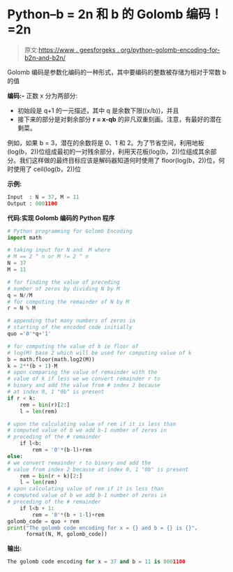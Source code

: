 # Python–b = 2n 和 b 的 Golomb 编码！=2n

> 原文:[https://www . geesforgeks . org/python-golomb-encoding-for-b2n-and-b2n/](https://www.geeksforgeeks.org/python-golomb-encoding-for-b2n-and-b2n/)

Golomb 编码是参数化编码的一种形式，其中要编码的整数被存储为相对于常数 b 的值

**编码:-**
正数 x 分为两部分:

*   初始段是 q+1 的一元描述，其中 q 是余数下限((x/b))，并且
*   接下来的部分是对剩余部分 **r = x-qb** 的非凡双重刻画。注意，有最好的潜在剩菜。

例如，如果 b = 3，潜在的余数将是 0、1 和 2。为了节省空间，利用地板(log(b，2))位组成最初的一对残余部分，利用天花板(log(b，2))位组成其余部分。我们这样做的最终目标应该是解码器知道何时使用了 floor(log(b，2))位，何时使用了 ceil(log(b，2))位

**示例:**

```py
Input  : N = 37, M = 11 
Output : 0001100

```

**代码:实现 Golomb 编码的 Python 程序**

```py
# Python programming for Golomb Encoding
import math

# taking input for N and  M where 
# M == 2 ^ n or M != 2 ^ n
N = 37
M = 11

# for finding the value of preceding 
# number of zeros by dividing N by M
q = N//M
# for computing the remainder of N by M
r = N % M

# appending that many numbers of zeros in
# starting of the encoded code initially 
quo ='0'*q+'1'

# for computing the value of b ie floor of 
# log(M) base 2 which will be used for computing value of k
b = math.floor(math.log2(M))
k = 2**(b + 1)-M
# upon comparing the value of remainder with the 
# value of k if less we we convert remainder r to 
# binary and add the value from # index 2 because 
# at index 0, 1 "0b" is present
if r < k:
    rem = bin(r)[2:]
    l = len(rem)

# upon the calculating value of rem if it is less than
# computed value of b we add b-1 number of zeros in
# preceding of the # remainder
    if l<b:
        rem = '0'*(b-l)+rem
else:
# we convert remainder r to binary and add the 
# value from index 2 because at index 0, 1 "0b" is present
    rem = bin(r + k)[2:]
    l = len(rem)
# upon calculating value of rem if it is less than
# computed value of b we add b-1 number of zeros in
# preceding of the # remainder
    if l<b + 1:
        rem = '0'*(b + 1-l)+rem
golomb_code = quo + rem
print("The golomb code encoding for x = {} and b = {} is {}".
      format(N, M, golomb_code))
```

**输出:**

```py
The golomb code encoding for x = 37 and b = 11 is 0001100
```